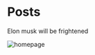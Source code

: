 # Posts
Elon musk will be frightened

![homepage](https://github.com/baselakasha/posts-app/assets/26308929/84718aa1-f595-4088-b83c-65f832d1223e)
